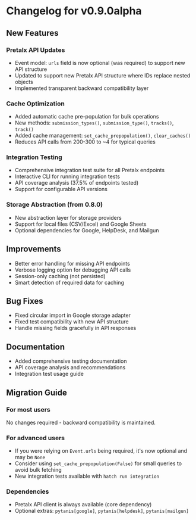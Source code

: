 # Changelog for v0.9.0alpha

## New Features

### Pretalx API Updates
- Event model: `urls` field is now optional (was required) to support new API structure
- Updated to support new Pretalx API structure where IDs replace nested objects
- Implemented transparent backward compatibility layer

### Cache Optimization
- Added automatic cache pre-population for bulk operations
- New methods: `submission_types()`, `submission_type()`, `tracks()`, `track()`
- Added cache management: `set_cache_prepopulation()`, `clear_caches()`
- Reduces API calls from 200-300 to ~4 for typical queries

### Integration Testing
- Comprehensive integration test suite for all Pretalx endpoints
- Interactive CLI for running integration tests
- API coverage analysis (37.5% of endpoints tested)
- Support for configurable API versions

### Storage Abstraction (from 0.8.0)
- New abstraction layer for storage providers
- Support for local files (CSV/Excel) and Google Sheets
- Optional dependencies for Google, HelpDesk, and Mailgun

## Improvements
- Better error handling for missing API endpoints
- Verbose logging option for debugging API calls
- Session-only caching (not persisted)
- Smart detection of required data for caching

## Bug Fixes
- Fixed circular import in Google storage adapter
- Fixed test compatibility with new API structure
- Handle missing fields gracefully in API responses

## Documentation
- Added comprehensive testing documentation
- API coverage analysis and recommendations
- Integration test usage guide

## Migration Guide

### For most users
No changes required - backward compatibility is maintained.

### For advanced users
- If you were relying on `Event.urls` being required, it's now optional and may be `None`
- Consider using `set_cache_prepopulation(False)` for small queries to avoid bulk fetching
- New integration tests available with `hatch run integration`

### Dependencies
- Pretalx API client is always available (core dependency)
- Optional extras: `pytanis[google]`, `pytanis[helpdesk]`, `pytanis[mailgun]`
